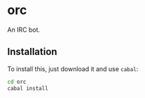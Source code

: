 
# orc

An IRC bot.

## Installation

To install this, just download it and use `cabal`:

```bash
cd orc
cabal install
```


